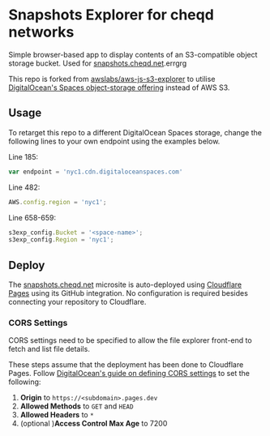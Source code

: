# Snapshots Explorer for cheqd networks

Simple browser-based app to display contents of an S3-compatible object storage bucket. Used for [snapshots.cheqd.net](https://snapshots.cheqd.net).errgrg

This repo is forked from [awslabs/aws-js-s3-explorer](https://github.com/awslabs/aws-js-s3-explorer) to utilise [DigitalOcean's Spaces object-storage offering](https://www.digitalocean.com/products/spaces) instead of AWS S3.

## Usage

To retarget this repo to a different DigitalOcean Spaces storage, change the following lines to your own endpoint using the examples below.

Line 185:

```javascript
var endpoint = 'nyc1.cdn.digitaloceanspaces.com'
```

Line 482:

```javascript
AWS.config.region = 'nyc1';
```

Line 658-659:

```javascript
s3exp_config.Bucket = '<space-name>';
s3exp_config.Region = 'nyc1';
```

## Deploy

The [snapshots.cheqd.net](snapshots.cheqd.net) microsite is auto-deployed using [Cloudflare Pages](https://developers.cloudflare.com/pages/platform/github-integration) using its GitHub integration. No configuration is required besides connecting your repository to Cloudflare.

### CORS Settings

CORS settings need to be specified to allow the file explorer front-end to fetch and list file details.

These steps assume that the deployment has been done to Cloudflare Pages. Follow [DigitalOcean's guide on defining CORS settings](https://docs.digitalocean.com/products/spaces/how-to/configure-cors/) to set the following:

1. **Origin** to `https://<subdomain>.pages.dev`
2. **Allowed Methods** to `GET` and `HEAD`
3. **Allowed Headers** to `*`
4. (optional )**Access Control Max Age** to 7200
